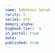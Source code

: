 ```yaml
---
name: Saboteur Garak
rarity: 5
series: ds9
memory_alpha:
bigbook_tier: -1
in_portal: true
date:
published: true
---
```



